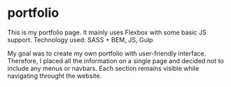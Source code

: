 # portfolio
This is my portfolio page. It mainly uses Flexbox with some basic JS support. Technology used: SASS + BEM, JS, Gulp

My goal was to create my own portfolio with user-friendly interface. Therefore, I placed all the information on a single page and
decided not to include any menus or navbars. Each section remains visible while navigating throught the website.
